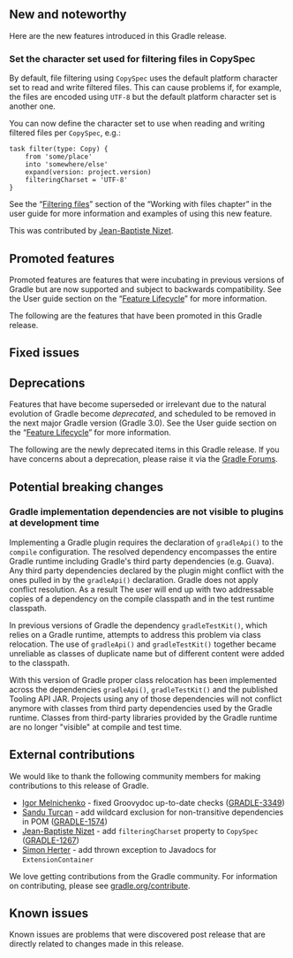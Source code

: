 ## New and noteworthy

Here are the new features introduced in this Gradle release.

<!--
IMPORTANT: if this is a patch release, ensure that a prominent link is included in the foreword to all releases of the same minor stream.
Add-->

### Set the character set used for filtering files in CopySpec

By default, file filtering using `CopySpec` uses the default platform character set to read and write filtered files.
This can cause problems if, for example, the files are encoded using `UTF-8` but the default platform character set is another one.

You can now define the character set to use when reading and writing filtered files per `CopySpec`, e.g.:

    task filter(type: Copy) {
        from 'some/place'
        into 'somewhere/else'
        expand(version: project.version)
        filteringCharset = 'UTF-8'
    }

See the “[Filtering files](userguide/working_with_files.html#sec:filtering_files)” section of the “Working with files chapter” in the user guide for more information and examples of using this new feature.

This was contributed by [Jean-Baptiste Nizet](https://github.com/jnizet).

<!--
### Example new and noteworthy
-->

## Promoted features

Promoted features are features that were incubating in previous versions of Gradle but are now supported and subject to backwards compatibility.
See the User guide section on the “[Feature Lifecycle](userguide/feature_lifecycle.html)” for more information.

The following are the features that have been promoted in this Gradle release.

<!--
### Example promoted
-->

## Fixed issues

## Deprecations

Features that have become superseded or irrelevant due to the natural evolution of Gradle become *deprecated*, and scheduled to be removed
in the next major Gradle version (Gradle 3.0). See the User guide section on the “[Feature Lifecycle](userguide/feature_lifecycle.html)” for more information.

The following are the newly deprecated items in this Gradle release. If you have concerns about a deprecation, please raise it via the [Gradle Forums](http://discuss.gradle.org).

<!--
### Example deprecation
-->

## Potential breaking changes

<!--
### Example breaking change
-->

### Gradle implementation dependencies are not visible to plugins at development time

Implementing a Gradle plugin requires the declaration of `gradleApi()`
to the `compile` configuration. The resolved dependency encompasses the
entire Gradle runtime including Gradle's third party dependencies
(e.g. Guava). Any third party dependencies declared by the plugin might
conflict with the ones pulled in by the `gradleApi()` declaration. Gradle
does not apply conflict resolution. As a result The user will end up with
two addressable copies of a dependency on the compile classpath and in
 the test runtime classpath.

In previous versions of Gradle the dependency `gradleTestKit()`, which
relies on a Gradle runtime, attempts to address this problem via class
relocation. The use of `gradleApi()` and `gradleTestKit()` together
became unreliable as classes of duplicate name but of different content
were added to the classpath.

With this version of Gradle proper class relocation has been implemented
 across the dependencies `gradleApi()`, `gradleTestKit()` and the published
 Tooling API JAR. Projects using any of those dependencies will not
 conflict anymore with classes from third party dependencies used by
 the Gradle runtime. Classes from third-party libraries provided by
 the Gradle runtime are no longer "visible" at compile and test
 time.

## External contributions

We would like to thank the following community members for making contributions to this release of Gradle.

- [Igor Melnichenko](https://github.com/Myllyenko) - fixed Groovydoc up-to-date checks ([GRADLE-3349](https://issues.gradle.org/browse/GRADLE-3349))
- [Sandu Turcan](https://github.com/idlsoft) - add wildcard exclusion for non-transitive dependencies in POM ([GRADLE-1574](https://issues.gradle.org/browse/GRADLE-1574))
- [Jean-Baptiste Nizet](https://github.com/jnizet) - add `filteringCharset` property to `CopySpec` ([GRADLE-1267](https://issues.gradle.org/browse/GRADLE-1267))
- [Simon Herter](https://github.com/sherter) - add thrown exception to Javadocs for `ExtensionContainer`

<!--
 - [Some person](https://github.com/some-person) - fixed some issue (GRADLE-1234)
-->

We love getting contributions from the Gradle community. For information on contributing, please see [gradle.org/contribute](http://gradle.org/contribute).

## Known issues

Known issues are problems that were discovered post release that are directly related to changes made in this release.
